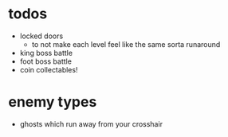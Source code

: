 # todos

- locked doors
    - to not make each level feel like the same sorta runaround
- king boss battle
- foot boss battle
- coin collectables!

# enemy types

- ghosts which run away from your crosshair
